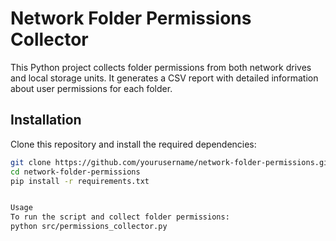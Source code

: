 # Network Folder Permissions Collector

This Python project collects folder permissions from both network drives and local storage units. It generates a CSV report with detailed information about user permissions for each folder.

## Installation

Clone this repository and install the required dependencies:

```bash
git clone https://github.com/yourusername/network-folder-permissions.git
cd network-folder-permissions
pip install -r requirements.txt


Usage
To run the script and collect folder permissions:
python src/permissions_collector.py

